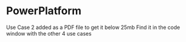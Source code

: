 # PowerPlatform

Use Case 2 added as a PDF file to get it below 25mb
Find it in the code window with the other 4 use cases
